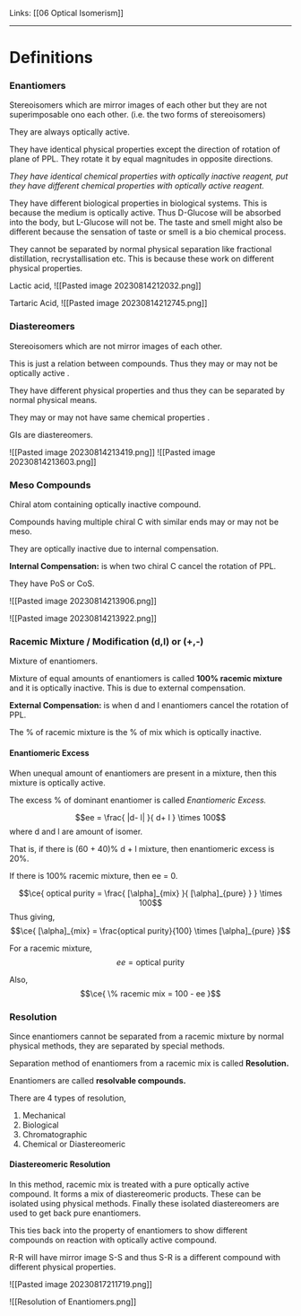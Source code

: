 Links: [[06 Optical Isomerism]]
___
# Definitions
### Enantiomers
Stereoisomers which are mirror images of each other but they are not superimposable ono each other. (i.e. the two forms of stereoisomers)

They are always optically active. 

They have identical physical properties except the direction of rotation of plane of PPL. They rotate it by equal magnitudes in opposite directions. 

*They have identical chemical properties with optically inactive reagent, put they have different chemical properties with optically active reagent.* 

They have different biological properties in biological systems. This is because the medium is optically active. Thus D-Glucose will be absorbed into the body, but L-Glucose will not be. The taste and smell might also be different because the sensation of taste or smell is a bio chemical process. 

They cannot be separated by normal physical separation like fractional distillation, recrystallisation etc. This is because these work on different physical properties.

Lactic acid,
![[Pasted image 20230814212032.png]]

Tartaric Acid,
![[Pasted image 20230814212745.png]]

### Diastereomers 
Stereoisomers which are not mirror images of each other. 

This is just a relation between compounds. Thus they may or may not be optically active . 

They have different physical properties and thus they can be separated by normal physical means. 

They may or may not have same chemical properties .

GIs are diastereomers. 

![[Pasted image 20230814213419.png]]
![[Pasted image 20230814213603.png]]

### Meso Compounds 
Chiral atom containing optically inactive compound.

Compounds having multiple chiral C with similar ends may or may not be meso. 

They are optically inactive due to internal compensation. 

**Internal Compensation:** is when two chiral C cancel the rotation of PPL.

They have PoS or CoS.

![[Pasted image 20230814213906.png]]

![[Pasted image 20230814213922.png]]

### Racemic Mixture / Modification (d,l) or (+,-)
Mixture of enantiomers.

Mixture of equal amounts of enantiomers is called **100% racemic mixture** and it is optically inactive. This is due to external compensation. 

**External Compensation:** is when d and l enantiomers cancel the rotation of PPL.

The % of racemic mixture is the % of mix which is optically inactive.

#### Enantiomeric Excess
When unequal amount of enantiomers are present in a mixture, then this mixture is optically active. 

The excess % of dominant enantiomer is called *Enantiomeric Excess.* 

$$ee = \frac{ |d- l| }{ d+ l } \times 100$$
where d and l are amount of isomer.

That is, if there is (60 + 40)% d + l mixture, then enantiomeric excess is 20%. 

If there is 100% racemic mixture, then ee = 0. 

$$\ce{ optical purity = \frac{ [\alpha]_{mix} }{ [\alpha]_{pure} } } \times 100$$
Thus giving,
$$\ce{ [\alpha]_{mix} = \frac{optical purity}{100} \times [\alpha]_{pure} }$$

For a racemic mixture,
$$ee = \text{optical purity}$$

Also,
$$\ce{ \% racemic mix = 100 - ee }$$

### Resolution
Since enantiomers cannot be separated from a racemic mixture by normal physical methods, they are separated by special methods. 

Separation method of enantiomers from a racemic mix is called **Resolution.**

Enantiomers are called **resolvable compounds.**

There are 4 types of resolution,
1. Mechanical
2. Biological 
3. Chromatographic
4. Chemical or Diastereomeric

#### Diastereomeric Resolution 
In this method, racemic mix is treated with a pure optically active compound. It forms a mix of diastereomeric products. These can be isolated using physical methods. Finally these isolated diastereomers are used to get back pure enantiomers. 

This ties back into the property of enantiomers to show different compounds on reaction with optically active compound. 

R-R will have mirror image S-S and thus S-R is a different compound with different physical properties. 

![[Pasted image 20230817211719.png]]
 
![[Resolution of Enantiomers.png]]